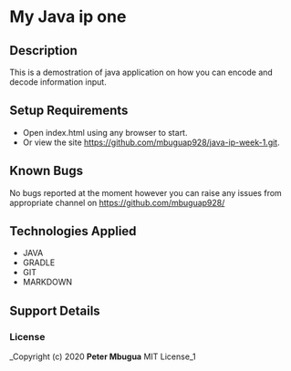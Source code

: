 # My Java ip one
## Description
This is a demostration of java application on how you can encode and decode information input.
## Setup Requirements
* Open index.html using any browser to start.
* Or view the site https://github.com/mbuguap928/java-ip-week-1.git.
## Known Bugs
No bugs reported at the moment however you can raise any issues from appropriate channel on https://github.com/mbuguap928/
## Technologies Applied
* JAVA
* GRADLE
* GIT
* MARKDOWN
## Support Details
### License
_Copyright (c) 2020 **Peter Mbugua** MIT License_1